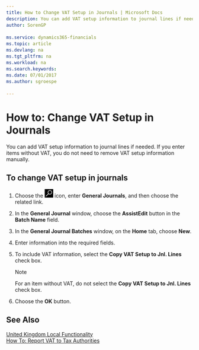 ```yaml
---
title: How to Change VAT Setup in Journals | Microsoft Docs
description: You can add VAT setup information to journal lines if needed. If you enter items without VAT, you do not need to remove VAT setup information manually.
author: SorenGP

ms.service: dynamics365-financials
ms.topic: article
ms.devlang: na
ms.tgt_pltfrm: na
ms.workload: na
ms.search.keywords:
ms.date: 07/01/2017
ms.author: sgroespe

---
```

# How to: Change VAT Setup in Journals
You can add VAT setup information to journal lines if needed. If you enter items without VAT, you do not need to remove VAT setup information manually.  

## To change VAT setup in journals  

1.  Choose the ![Search for Page or Report](../../media/ui-search/search_small.png "Search for Page or Report icon") icon, enter **General Journals**, and then choose the related link.  
2.  In the **General Journal** window, choose the **AssistEdit** button in the **Batch Name** field.  
3.  In the **General Journal Batches** window, on the **Home** tab, choose **New**.  
4.  Enter information into the required fields.  
5.  To include VAT information, select the **Copy VAT Setup to Jnl. Lines** check box.  

    > [!NOTE]  
    >  For an item without VAT, do not select the **Copy VAT Setup to Jnl. Lines** check box.  

6.  Choose the **OK** button.  

## See Also  
[United Kingdom Local Functionality](united-kingdom-local-functionality.md)   
[How To: Report VAT to Tax Authorities](../../finance-how-report-vat.md)

